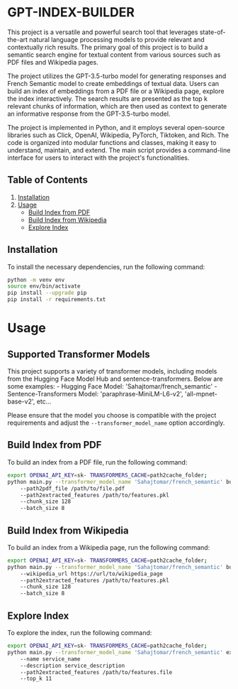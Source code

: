 # GPT-INDEX-BUILDER

This project is a versatile and powerful search tool that leverages state-of-the-art natural language processing models to provide relevant and contextually rich results. The primary goal of this project is to build a semantic search engine for textual content from various sources such as PDF files and Wikipedia pages.

The project utilizes the GPT-3.5-turbo model for generating responses and French Semantic model to create embeddings of textual data. Users can build an index of embeddings from a PDF file or a Wikipedia page, explore the index interactively. The search results are presented as the top k relevant chunks of information, which are then used as context to generate an informative response from the GPT-3.5-turbo model.

The project is implemented in Python, and it employs several open-source libraries such as Click, OpenAI, Wikipedia, PyTorch, Tiktoken, and Rich. The code is organized into modular functions and classes, making it easy to understand, maintain, and extend. The main script provides a command-line interface for users to interact with the project's functionalities.

## Table of Contents

1. [Installation](#installation)
2. [Usage](#usage)
   - [Build Index from PDF](#build-index-from-pdf)
   - [Build Index from Wikipedia](#build-index-from-wikipedia)
   - [Explore Index](#explore-index)

## Installation

To install the necessary dependencies, run the following command:

```bash
python -m venv env 
source env/bin/activate
pip install --upgrade pip 
pip install -r requirements.txt
```

# Usage

## Supported Transformer Models

This project supports a variety of transformer models, including models from the Hugging Face Model Hub and sentence-transformers. Below are some examples:
    - Hugging Face Model: 'Sahajtomar/french_semantic'
    - Sentence-Transformers Model: 'paraphrase-MiniLM-L6-v2', 'all-mpnet-base-v2', etc...

Please ensure that the model you choose is compatible with the project requirements and adjust the `--transformer_model_name` option accordingly.


## Build Index from PDF
To build an index from a PDF file, run the following command:

```bash
export OPENAI_API_KEY=sk- TRANSFORMERS_CACHE=path2cache_folder; 
python main.py --transformer_model_name 'Sahajtomar/french_semantic' build-index-from-pdf 
    --path2pdf_file /path/to/file.pdf 
    --path2extracted_features /path/to/features.pkl
    --chunk_size 128
    --batch_size 8
```

## Build Index from Wikipedia
To build an index from a Wikipedia page, run the following command:

```bash
export OPENAI_API_KEY=sk- TRANSFORMERS_CACHE=path2cache_folder; 
python main.py --transformer_model_name 'Sahajtomar/french_semantic' build-index-from-wikipedia 
    --wikipedia_url https://url/to/wikipedia_page 
    --path2extracted_features /path/to/features.pkl
    --chunk_size 128
    --batch_size 8
```

## Explore Index
To explore the index, run the following command:

```bash
export OPENAI_API_KEY=sk- TRANSFORMERS_CACHE=path2cache_folder; 
python main.py --transformer_model_name 'Sahajtomar/french_semantic' explore-index
    --name service_name 
    --description service_description  
    --path2extracted_features /path/to/features.file 
    --top_k 11 
```
